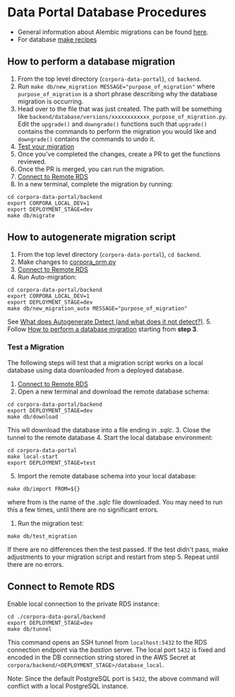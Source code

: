 # Data Portal Database Procedures

- General information about Alembic migrations can be found [here](https://alembic.sqlalchemy.org/en/latest/index.html).
- For database [make recipes](../Makefile)

## How to perform a database migration

1. From the top level directory (`corpora-data-portal`), `cd backend`.
1. Run `make db/new_migration MESSAGE="purpose_of_migration"` where `purpose_of_migration` is a short phrase describing why the database migration is occurring.
1. Head over to the file that was just created. The path will be something like `backend/database/versions/xxxxxxxxxxxx_purpose_of_migration.py`. Edit the `upgrade()` and `downgrade()` functions such that `upgrade()` contains the commands to perform the migration you would like and `downgrade()` contains the commands to undo it.
1. [Test your migration](#test-a-migration)
1. Once you've completed the changes, create a PR to get the functions reviewed. 
1. Once the PR is merged, you can run the migration.
1. [Connect to Remote RDS](#connect-to-remote-rds)
1. In a new terminal, complete the migration by running:
```shell
cd corpora-data-portal/backend
export CORPORA_LOCAL_DEV=1
export DEPLOYMENT_STAGE=dev 
make db/migrate
```

## How to autogenerate migration script

1. From the top level directory (`corpora-data-portal`), `cd backend`.
1. Make changes to [corpora_orm.py](../corpora/common/corpora_orm.py)
1. [Connect to Remote RDS](#connect-to-remote-rds)
1. Run Auto-migration:
```shell
cd corpora-data-portal/backend
export CORPORA_LOCAL_DEV=1
export DEPLOYMENT_STAGE=dev 
make db/new_migration_auto MESSAGE="purpose_of_migration"
```
See [What does Autogenerate Detect (and what does it not detect?)](https://alembic.sqlalchemy.org/en/latest/autogenerate.html#what-does-autogenerate-detect-and-what-does-it-not-detect).
5. Follow [How to perform a database migration](#how-to-perform-a-database-migration) starting from **step 3**.

### Test a Migration
The following steps will test that a migration script works on a local database using data downloaded from a deployed database. 

1. [Connect to Remote RDS](#connect-to-remote-rds)
2. Open a new terminal and download the remote database schema:
```shell
cd corpora-data-portal/backend
export DEPLOYMENT_STAGE=dev
make db/download
```
This wll download the database into a file ending in *.sqlc*.
3. Close the tunnel to the remote database
4. Start the local database environment: 
```shell
cd corpora-data-portal
make local-start
export DEPLOYMENT_STAGE=test
```
5. Import the remote database schema into your local database:  
```shell
make db/import FROM=${}
```
where from is the name of the *.sqlc* file downloaded. You may need to run this a few times, until there are no significant errors.
1. Run the migration test:
```shell
make db/test_migration
``` 
If there are no differences then the test passed. If the test didn't pass, make adjustments to your migration script and restart from step 5. Repeat until there are no errors.

## Connect to Remote RDS
Enable local connection to the private RDS instance:

```shell
cd ./corpora-data-poral/backend
export DEPLOYMENT_STAGE=dev
make db/tunnel
```

This command opens an SSH tunnel from `localhost:5432` to the RDS connection endpoint via the *bastion* server.
The local port `5432` is fixed and encoded in the DB connection string stored in the AWS Secret at
`corpora/backend/<DEPLOYMENT_STAGE>/database_local`.

Note: Since the default PostgreSQL port is `5432`, the above command will conflict with a local PostgreSQL instance.
